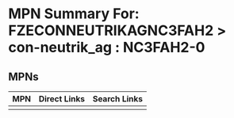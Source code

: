 



# MPN Summary For: FZECONNEUTRIKAGNC3FAH2 > con-neutrik_ag : NC3FAH2-0

## MPNs
  

|MPN|Direct Links|Search Links|
| :--- | :--- | :--- |
||||
